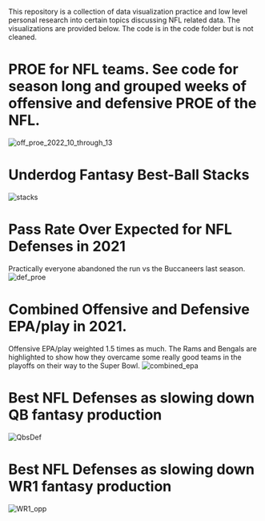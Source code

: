 This repository is a collection of data visualization practice and low level personal research into certain topics discussing NFL related data. The visualizations are provided below. The code is in the code folder but is not cleaned.


# PROE for NFL teams. See code for season long and grouped weeks of offensive and defensive PROE of the NFL.
![off_proe_2022_10_through_13](https://user-images.githubusercontent.com/105609020/205836492-518b5080-4920-4fee-9f57-9f5455c5812f.png)


# Underdog Fantasy Best-Ball Stacks
![stacks](https://user-images.githubusercontent.com/105609020/176357533-4cd186a5-783d-4060-ac95-a63d3c87fc89.png)

# Pass Rate Over Expected for NFL Defenses in 2021
Practically everyone abandoned the run vs the Buccaneers last season.
![def_proe](https://user-images.githubusercontent.com/105609020/182450935-cff02193-f0f5-49f6-8e8d-3bffe72e136b.png)

# Combined Offensive and Defensive EPA/play in 2021.
Offensive EPA/play weighted 1.5 times as much. The Rams and Bengals are highlighted to show how they overcame some really good teams in the playoffs on their way to the Super Bowl.
![combined_epa](https://user-images.githubusercontent.com/105609020/182451100-3daeeb99-ac87-4682-971f-3fb8b656a902.png)

# Best NFL Defenses as slowing down QB fantasy production
![QbsDef](https://user-images.githubusercontent.com/105609020/182451437-31cf620b-c7e1-46a2-b69d-e43465d41416.png)

# Best NFL Defenses as slowing down WR1 fantasy production
![WR1_opp](https://user-images.githubusercontent.com/105609020/182451509-dfc27453-ed4a-4ca0-aa3c-578f03593a26.png)

